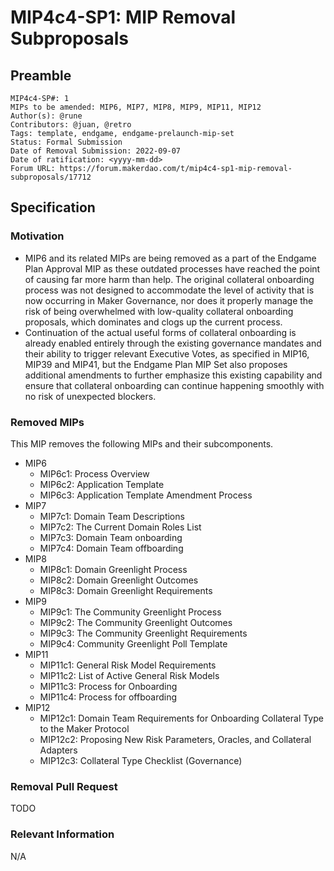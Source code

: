 # MIP4c4-SP1: MIP Removal Subproposals

## Preamble

```
MIP4c4-SP#: 1
MIPs to be amended: MIP6, MIP7, MIP8, MIP9, MIP11, MIP12
Author(s): @rune
Contributors: @juan, @retro
Tags: template, endgame, endgame-prelaunch-mip-set
Status: Formal Submission
Date of Removal Submission: 2022-09-07
Date of ratification: <yyyy-mm-dd>
Forum URL: https://forum.makerdao.com/t/mip4c4-sp1-mip-removal-subproposals/17712
```

## Specification

### Motivation

- MIP6 and its related MIPs are being removed as a part of the Endgame Plan Approval MIP as these outdated processes have reached the point of causing far more harm than help. The original collateral onboarding process was not designed to accommodate the level of activity that is now occurring in Maker Governance, nor does it properly manage the risk of being overwhelmed with low-quality collateral onboarding proposals, which dominates and clogs up the current process.
- Continuation of the actual useful forms of collateral onboarding is already enabled entirely through the existing governance mandates and their ability to trigger relevant Executive Votes, as specified in MIP16, MIP39 and MIP41, but the Endgame Plan MIP Set also proposes additional amendments to further emphasize this existing capability and ensure that collateral onboarding can continue happening smoothly with no risk of unexpected blockers.

### Removed MIPs

This MIP removes the following MIPs and their subcomponents.

- MIP6
    - MIP6c1: Process Overview
    - MIP6c2: Application Template
    - MIP6c3: Application Template Amendment Process
- MIP7
    - MIP7c1: Domain Team Descriptions
    - MIP7c2: The Current Domain Roles List
    - MIP7c3: Domain Team onboarding
    - MIP7c4: Domain Team offboarding
- MIP8
    - MIP8c1: Domain Greenlight Process
    - MIP8c2: Domain Greenlight Outcomes
    - MIP8c3: Domain Greenlight Requirements
- MIP9
    - MIP9c1: The Community Greenlight Process
    - MIP9c2: The Community Greenlight Outcomes
    - MIP9c3: The Community Greenlight Requirements
    - MIP9c4: Community Greenlight Poll Template
- MIP11
    - MIP11c1: General Risk Model Requirements
    - MIP11c2: List of Active General Risk Models
    - MIP11c3: Process for Onboarding
    - MIP11c4: Process for offboarding
- MIP12
    - MIP12c1: Domain Team Requirements for Onboarding Collateral Type to the Maker Protocol
    - MIP12c2: Proposing New Risk Parameters, Oracles, and Collateral Adapters
    - MIP12c3: Collateral Type Checklist (Governance)

### Removal Pull Request

TODO

### Relevant Information

N/A
